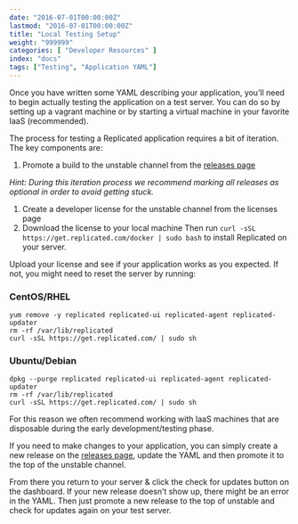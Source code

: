```yaml
---
date: "2016-07-01T00:00:00Z"
lastmod: "2016-07-01T00:00:00Z"
title: "Local Testing Setup"
weight: "999999"
categories: [ "Developer Resources" ]
index: "docs"
tags: ["Testing", "Application YAML"]
---
```


Once you have written some YAML describing your application, you’ll need to begin actually
testing the application on a test server. You can do so by setting up a vagrant machine
or by starting a virtual machine in your favorite IaaS (recommended).

The process for testing a Replicated application requires a bit of iteration. The key
components are:

1. Promote a build to the unstable channel from the [releases page](https://vendor.replicated.com/#/releases)

*Hint: During this iteration process we recommend marking all releases as optional in
order to avoid getting stuck.*

1. Create a developer license for the unstable channel from the licenses page
1. Download the license to your local machine
Then run `curl -sSL https://get.replicated.com/docker | sudo bash` to install Replicated
on your server.

Upload your license and see if your application works as you expected. If not, you might
need to reset the server by running:

### CentOS/RHEL
```shell
yum remove -y replicated replicated-ui replicated-agent replicated-updater
rm -rf /var/lib/replicated
curl -sSL https://get.replicated.com/ | sudo sh
```

### Ubuntu/Debian
```shell
dpkg --purge replicated replicated-ui replicated-agent replicated-updater
rm -rf /var/lib/replicated
curl -sSL https://get.replicated.com/ | sudo sh
```

For this reason we often recommend working with IaaS machines that are disposable during
the early development/testing phase.

If you need to make changes to your application, you can simply create a new release on
the [releases page](https://vendor.replicated.com/#/releases), update the YAML and then
promote it to the top of the unstable channel.

From there you return to your server & click the check for updates button on the dashboard.
If your new release doesn’t show up, there might be an error in the YAML. Then just
promote a new release to the top of unstable and check for updates again on your test
server.
